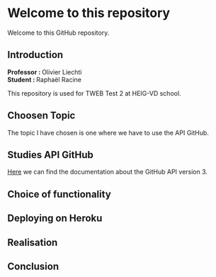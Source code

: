 # Welcome to this repository
Welcome to this GitHub repository.

## Introduction

<b>Professor : </b>Olivier Liechti
<br><b>Student : </b>Raphaël Racine

This repository is used for TWEB Test 2 at HEIG-VD school.

## Choosen Topic
The topic I have chosen is one where we have to use the API GitHub.

## Studies API GitHub
[Here](https://developer.github.com/v3/) we can find the documentation about the GitHub API version 3.

## Choice of functionality

## Deploying on Heroku

## Realisation

## Conclusion